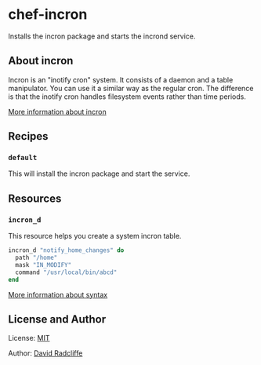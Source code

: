 # chef-incron

Installs the incron package and starts the incrond service.

## About incron

Incron is an "inotify cron" system. It consists of a daemon and a table manipulator. You can use it a similar way as the regular cron. The difference is that the inotify cron handles filesystem events rather than time periods.

[More information about incron](http://inotify.aiken.cz/?section=incron&page=about&lang=en)

## Recipes

### `default`

This will install the incron package and start the service.

## Resources

### `incron_d`

This resource helps you create a system incron table.

```ruby
incron_d "notify_home_changes" do
  path "/home"
  mask "IN_MODIFY"
  command "/usr/local/bin/abcd"
end
```

[More information about syntax](http://linux.die.net/man/5/incrontab)

## License and Author

License: [MIT](https://github.com/dwradcliffe/chef-incron/blob/master/LICENSE)

Author: [David Radcliffe](https://github.com/dwradcliffe)

